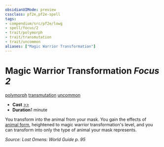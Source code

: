 ```yaml
---
obsidianUIMode: preview
cssclass: pf2e,pf2e-spell
tags:
- compendium/src/pf2e/lowg
- spell/focus/2
- trait/polymorph
- trait/transmutation
- trait/uncommon
aliases: ["Magic Warrior Transformation"]
---
```

# Magic Warrior Transformation *Focus 2*   
[polymorph](/rules/traits/polymorph.md)  [transmutation](/rules/traits/transmutation.md)  [uncommon](/rules/traits/uncommon.md)  

- **Cast** [>>](/rules/core-rulebook/chapter-9-playing-the-game.md#Actions "Two-Action") 
- **Duration**1 minute

You transform into the animal from your mask. You gain the effects of [animal form](/compendium/spells/animal-form.md), heightened to magic warrior transformation's level, and you can transform into only the type of animal your mask represents.

*Source: Lost Omens: World Guide p. 95*